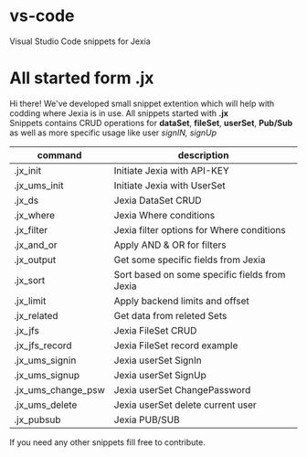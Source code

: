 # vs-code
Visual Studio Code snippets for Jexia

# All started form .jx

Hi there! We've developed small snippet extention which will help with codding where Jexia is in use.
All snippets started with **.jx**  
Snippets contains CRUD operations for **dataSet**, **fileSet**, **userSet**, **Pub/Sub** as well as more specific usage like user *signIN, signUp* 

|command|description  |
|--|--|
|.jx_init  | Initiate Jexia with API-KEY |
|.jx_ums_init  | Initiate Jexia with UserSet|
|.jx_ds  | Jexia DataSet CRUD|
|.jx_where  | Jexia Where conditions|
|.jx_filter  |Jexia filter options for Where conditions|
|.jx_and_or  |Apply AND & OR for filters|
|.jx_output  |Get some specific fields from Jexia|
|.jx_sort  |Sort based on some specific fields from Jexia|
|.jx_limit  |Apply backend limits and offset|
|.jx_related  |Get data from releted Sets|
|.jx_jfs  |Jexia FileSet CRUD|
|.jx_jfs_record  |Jexia FileSet record example|
|.jx_ums_signin  |Jexia userSet SignIn|
|.jx_ums_signup  |Jexia userSet SignUp|
|.jx_ums_change_psw  |Jexia userSet ChangePassword|
|.jx_ums_delete  |Jexia userSet delete current user|
|.jx_pubsub  |Jexia PUB/SUB|

If you need any other snippets fill free to contribute.  